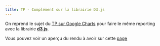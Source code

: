 ```yaml
---
title: TP - Complément sur la librairie D3.js
---
```


On reprend le sujet du [TP sur Google Charts](webreporting-tp-google-charts.html) pour faire le même reporting avec la librairie [**d3.js**](http://d3js.org).

Vous pouvez voir un aperçu du rendu à avoir sur cette [page](webreporting/tp-d3-comp/rendu/)

